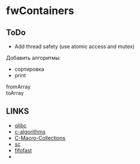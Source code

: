 # fwContainers

## ToDo

- Add thread safety (use atomic access and mutex)


Добавить алгоритмы:

- сортировка
- print

fromArray   
toArray

## LINKS

- [qlibc](https://github.com/wolkykim/qlibc)
- [c-algorithms](https://github.com/fragglet/c-algorithms/tree/master/src)
- [C-Macro-Collections](https://github.com/LeoVen/C-Macro-Collections)
- [sc](https://github.com/tezc/sc)
- [fifofast](https://github.com/nqtronix/fifofast)
- 